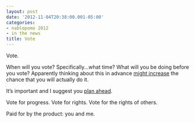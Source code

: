 ```yaml
---
layout: post
date: '2012-11-04T20:38:00.001-05:00'
categories:
- nablopomo 2012
- in the news
title: Vote
---
```



Vote. 

When will you vote? Specifically...what time? What will you be doing before you vote? Apparently thinking about this in advance [might increase](http://www.npr.org/2012/07/16/156571493/can-science-plant-brain-seeds-that-make-you-vote) the chance that you will actually do it.

It’s important and I suggest you [plan ahead](https://www.google.com/elections/ed/us/vote).

Vote for progress. Vote for rights. Vote for the rights of others. 

Paid for by the product: you and me.